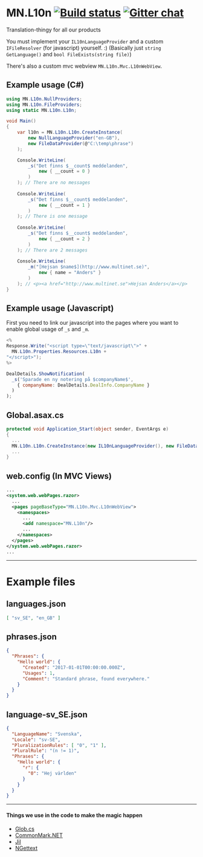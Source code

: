 ﻿# MN.L10n [![Build status](https://ci.appveyor.com/api/projects/status/y5uh8gvxm29v90rk?svg=true)](https://ci.appveyor.com/project/itssimple/mn-l10n) [![Gitter chat](https://badges.gitter.im/MultinetInteractive/MN.L10n.png)](https://gitter.im/MultinetInteractive/MN.L10n)
Translation-thingy for all our products

You must implement your `IL10nLanguageProvider` and a custom `IFileResolver` (for javascript) yourself. :) (Basically just `string GetLanguage()` and `bool FileExists(string file)`)

There's also a custom mvc webview `MN.L10n.Mvc.L10nWebView`.

## Example usage (C#)
```csharp
using MN.L10n.NullProviders;
using MN.L10n.FileProviders;
using static MN.L10n.L10n;

void Main()
{
	var l10n = MN.L10n.L10n.CreateInstance(
		new NullLanguageProvider("en-GB"), 
		new FileDataProvider(@"C:\temp\phrase")
	);

	Console.WriteLine(
		_s("Det finns $__count$ meddelanden", 
			new { __count = 0 }
		)
	); // There are no messages
	
	Console.WriteLine(
		_s("Det finns $__count$ meddelanden", 
			new { __count = 1 }
		)
	); // There is one message
	
	Console.WriteLine(
		_s("Det finns $__count$ meddelanden", 
			new { __count = 2 }
		)
	); // There are 2 messages
	
	Console.WriteLine(
		_m("[Hejsan $name$](http://www.multinet.se)", 
			new { name = "Anders" }
		)
	); // <p><a href="http://www.multinet.se">Hejsan Anders</a></p>
}
```

## Example usage (Javascript)
First you need to link our javascript into the pages where you want to enable global usage of `_s` and `_m`.
```csharp
<%
Response.Write("<script type=\"text/javascript\">" + 
  MN.L10n.Properties.Resources.L10n + 
"</script>");
%>
```

```javascript
DealDetails.ShowNotification(
  _s('Sparade en ny notering på $companyName$', 
    { companyName: DealDetails.DealInfo.CompanyName }
  )
);
```

## Global.asax.cs
```csharp
protected void Application_Start(object sender, EventArgs e)
{
  ...
  MN.L10n.L10n.CreateInstance(new IL10nLanguageProvider(), new FileDataProvider(@"C:\temp\phrase"));
  ...
}
```

## web.config (In MVC Views)
```xml
...
<system.web.webPages.razor>
  ...
  <pages pageBaseType="MN.L10n.Mvc.L10nWebView">
    <namespaces>
      ...
      <add namespace="MN.L10n"/>
      ...
    </namespaces>
  </pages>
</system.web.webPages.razor>
...
```

---

# Example files

## languages.json

```json
[ "sv_SE", "en_GB" ]
```

## phrases.json

```json
{ 
  "Phrases": { 
    "Hello world": { 
      "Created": "2017-01-01T00:00:00.000Z",
      "Usages": 1,
      "Comment": "Standard phrase, found everywhere."
    }
  }
}
```

## language-sv_SE.json

```json
{
  "LanguageName": "Svenska",
  "Locale": "sv-SE",
  "PluralizationRules": [ "0", "1" ],
  "PluralRule": "(n != 1)",
  "Phrases": {
	"Hello world": {
	  "r": {
		"0": "Hej världen"
	  }
	}
  }
}
```
---

#### Things we use in the code to make the magic happen
- [Glob.cs](https://github.com/mganss/Glob.cs)
- [CommonMark.NET](https://github.com/Knagis/CommonMark.NET)
- [Jil](https://github.com/kevin-montrose/Jil)
- [NGettext](https://github.com/neris/NGettext/)
